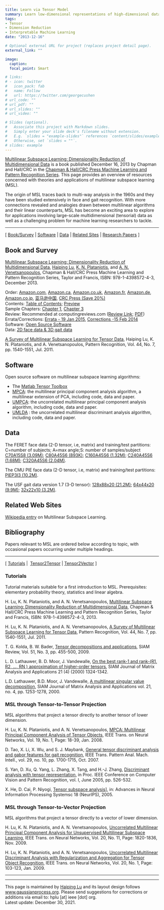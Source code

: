 ```yaml
---
title: Learn via Tensor Model
summary: Learn low-dimensional representations of high-dimensional data from their natural tensors
tags:
- Tensor
- Dimension Reduction
- Interpretable Machine Learning
date: "2013-12-16"

# Optional external URL for project (replaces project detail page).
external_link: ""

image:
  caption: 
  focal_point: Smart

# links:
# - icon: twitter
#   icon_pack: fab
#   name: Follow
#   url: https://twitter.com/georgecushen
# url_code: ""
# url_pdf: ""
# url_slides: ""
# url_video: ""

# Slides (optional).
#   Associate this project with Markdown slides.
#   Simply enter your slide deck's filename without extension.
#   E.g. `slides = "example-slides"` references `content/slides/example-slides.md`.
#   Otherwise, set `slides = ""`.
# slides: example
---
```


[Multilinear Subspace Learning: Dimensionality Reduction of Multidimensional Data](https://www.routledge.com/Multilinear-Subspace-Learning-Dimensionality-Reduction-of-Multidimensional/Lu-Plataniotis-Venetsanopoulos/p/book/9781439857243) is a book published December 16, 2013 by Chapman and Hall/CRC in the [Chapman & Hall/CRC Press Machine Learning and Pattern Recognition Series](https://www.routledge.com/Chapman--HallCRC-Machine-Learning--Pattern-Recognition/book-series/CRCMACLEAPAT). This page provides an overview of resources concerned with theories and applications of multilinear subspace learning (MSL). 

The origin of MSL traces back to multi-way analysis in the 1960s and they have been studied extensively in face and gait recognition. With more connections revealed and analogies drawn between multilinear algorithms and their linear counterparts, MSL has become an exciting area to explore for applications involving large-scale multidimensional
(tensorial) data as well as a challenging problem for machine learning researchers to tackle.
***
   \[ [Book/Survey](#books) \| [Software](#code) \| [Data](#data) \| [Related Sites](#related) \| [Research Papers](#references) \]
  

<a id='books'></a>
## <a id='booksd'>Book and Survey</a>

[Multilinear Subspace Learning: Dimensionality Reduction of Multidimensional Data](http://www.crcpress.com/product/isbn/9781439857243), [Haiping Lu](http://staffwww.dcs.shef.ac.uk/people/H.Lu/), [K. N. Plataniotis](http://www.dsp.utoronto.ca/~kostas/), and [A. N. Venetsanopoulos](http://www.dsp.toronto.edu/~anv/), Chapman & Hall/CRC Press Machine Learning and Pattern Recognition Series, Taylor and Francis, ISBN: 978-1-4398572-4-3, December 2013.

Order: [Amazon.com](http://www.amazon.com/Multilinear-Subspace-Learning-Dimensionality-Multidimensional/dp/1439857245),
[Amazon.ca](http://www.amazon.ca/Multilinear-Subspace-Learning-Dimensionality-Multidimensional/dp/1439857245),
[Amazon.co.uk](http://www.amazon.co.uk/Multilinear-Subspace-Learning-Dimensionality-Multidimensional/dp/1439857245),
[Amazon.fr](http://www.amazon.fr/Multilinear-Subspace-Learning-Dimensionality-Multidimensional/dp/1439857245),
[Amazon.de](http://www.amazon.de/Multilinear-Subspace-Learning-Dimensionality-Multidimensional/dp/1439857245),
[Amazon.co.jp](http://www.amazon.co.jp/Multilinear-Subspace-Learning-Dimensionality-Multidimensional/dp/1439857245),
[亚马逊中国](http://www.amazon.cn/Multilinear-Subspace-Learning-Dimensionality-Multidimensional/dp/1439857245),
[CRC Press (Save 20%)](http://staffwww.dcs.shef.ac.uk/people/H.Lu/files/MSLbook_CRC2013.pdf)\
Contents: [Table of Contents](http://staffwww.dcs.shef.ac.uk/people/H.Lu/MSL/MSLbook-TOC.pdf);
[Preview](http://books.google.com.hk/books?id=4F_vAgAAQBAJ&printsec=frontcover&dq=isbn:1439857245&hl=en&sa=X&ei=1kG7U4uqD5L38QXc3oDICw&redir_esc=y#v=onepage&q&f=false)\
Sample Chapters: [Chapter 1](http://staffwww.dcs.shef.ac.uk/people/H.Lu/MSL/MSLbook-Chapter1.pdf), [Chapter
3](http://staffwww.dcs.shef.ac.uk/people/H.Lu/MSL/MSLbook-Chapter3.pdf)\
Review: Recommended at computingreviews.com ([Review Link](http://www.computingreviews.com/review/review_review.cfm?review_id=142849);
[PDF](http://staffwww.dcs.shef.ac.uk/people/H.Lu/MSL/MSLbook-ComputingReview.pdf))\
Errata/Corrections: [Errata - 19 Jan 2015](http://staffwww.dcs.shef.ac.uk/people/H.Lu/MSL/MSLBookErrata.pdf), [Corrections -15 Feb
2014](http://staffwww.dcs.shef.ac.uk/people/H.Lu/MSL/MSLbookCorrections20140215.pdf)\
Software: [Open Source Software](#code)\
Data: [2D face data & 3D gait data](#data)

[A Survey of Multilinear Subspace Learning for Tensor
Data](http://www.dsp.utoronto.ca/~haiping/Publication/SurveyMSL_PR2011.pdf), Haiping Lu, K. N. Plataniotis, and A. Venetsanopoulos, Pattern Recognition, Vol. 44, No. 7, pp. 1540-1551, Jul. 2011.

## <a id='code'>Software</a>

Open source software on multilinear subspace learning algorithms:

- The [Matlab Tensor Toolbox](http://csmr.ca.sandia.gov/%7Etgkolda/TensorToolbox/)
- [MPCA](http://www.mathworks.com/matlabcentral/fileexchange/26168): the multilinear principal component analysis algorithm, a     multilinear extension of PCA, including code, data and paper.
- [UMPCA](http://www.mathworks.com/matlabcentral/fileexchange/35432): the uncorrelated multilinear principal component analysis algorithm, including code, data and paper.
- [UMLDA](http://www.mathworks.com/matlabcentral/fileexchange/35782) : the uncorrelated multilinear discriminant analysis algorithm, including code, data and paper.

## <a id='data'>Data</a>

The FERET face data (2-D tensor, i.e, matrix) and training/test
partitions:\
C=number of subjects; A=max angle;S: number of samples/subject\
[C70A15S8 (3.09M)](http://staffwww.dcs.shef.ac.uk/people/H.Lu/CodeData/feretc70a15s8.zip); [C80A45S6
(893K)](http://staffwww.dcs.shef.ac.uk/people/H.Lu/CodeData/feretc80a45s6.zip); [C160A45S6
(1.32M)](http://staffwww.dcs.shef.ac.uk/people/H.Lu/CodeData/feretc160a45s6.zip); [C240A45S6
(1.68M)](http://staffwww.dcs.shef.ac.uk/people/H.Lu/CodeData/feretc240a45s6.zip); [C320A45S6
(2.04M)](http://staffwww.dcs.shef.ac.uk/people/H.Lu/CodeData/feretc320a45s6.zip).

The CMU PIE face data (2-D tensor, i.e, matrix) and training/test
partitions: [PIEP3I3 (10.2M)](http://staffwww.dcs.shef.ac.uk/people/H.Lu/CodeData/piep3i3.zip).

The USF gait data version 1.7 (3-D tensor): [128x88x20
(21.2M)](http://staffwww.dcs.shef.ac.uk/people/H.Lu/CodeData/USFGait17_128x88x20.zip); [64x44x20
(9.9M)](http://staffwww.dcs.shef.ac.uk/people/H.Lu/CodeData/USFGait17_64x44x20.zip); [32x22x10
(3.2M)](http://staffwww.dcs.shef.ac.uk/people/H.Lu/CodeData/USFGait17_32x22x10.zip).

## <a id='related'>Related Web Sites</a>

[Wikipedia entry](http://en.wikipedia.org/wiki/Multilinear_subspace_learning) on Multilinear Subspace Learning. 

## <a id='references'>Bibliography</a>

Papers relevant to MSL are ordered below according to topic, with
occasional papers occurring under multiple headings.
***
   \[ [Tutorials](#tut) \|  [Tensor2Tensor](#ttp) \| [Tensor2Vector](#tvp) \]
  
### <a id='tut'>Tutorials</a>

Tutorial materials suitable for a first introduction to MSL.
Prerequisites: elementary probability theory, statistics and linear
algebra.

H. Lu, K. N. Plataniotis, and A. N. Venetsanopoulos, [Multilinear Subspace Learning: Dimensionality Reduction of Multidimensional
Data](http://www.crcpress.com/product/isbn/9781439857243), Chapman & Hall/CRC Press Machine Learning and Pattern Recognition Series, Taylor and Francis, ISBN: 978-1-4398572-4-3, 2013.

H. Lu, K. N. Plataniotis, and A. N. Venetsanopoulos, [A Survey of Multilinear Subspace Learning for Tensor Data](http://www.dsp.utoronto.ca/%7Ehaiping/Publication/SurveyMSL_PR2011.pdf),
Pattern Recognition, Vol. 44, No. 7, pp. 1540-1551, Jul.
2011.

T. G. Kolda, B. W. Bader, [Tensor decompositions and applications](http://portal.acm.org/citation.cfm?id=1655230), SIAM Review, Vol. 51, No. 3, pp. 455-500, 2009.

L. D. Lathauwer, B. D. Moor, J. Vandewalle, [On the best rank-1 and rank-(R1, R2, \..., RN ) approximation of higher-order tensors](http://portal.acm.org/citation.cfm?id=354405),
SIAM Journal of Matrix Analysis and Applications 21 (4) (2000)
1324-1342.

L.D. Lathauwer, B.D. Moor, J. Vandewalle, [A multilinear singular value decomposition](http://portal.acm.org/citation.cfm?id=354398),
SIAM Journal of Matrix Analysis and Applications vol. 21, no. 4, pp.
1253-1278, 2000.

### <a id='ttp'>MSL through Tensor-to-Tensor Projection</a>

MSL algorithms that project a tensor directly to another tensor of
lower dimension.

H. Lu, K. N. Plataniotis, and A. N. Venetsanopoulos, [MPCA: Multilinear Principal Component Analysis of Tensor
Objects](http://www.dsp.utoronto.ca/%7Ehaiping/Publication/MPCA_TNN08_rev2010.pdf), IEEE Trans. on Neural Networks, Vol. 19, No. 1, Page: 18-39, Jan. 2008.

D. Tao, X. Li, X. Wu, and S. J. Maybank, [General tensor discriminant analysis and gabor features for gait recognition](http://dx.doi.org/10.1109/TPAMI.2007.1096), IEEE Trans. Pattern Anal. Mach. Intell., vol. 29, no. 10, pp. 1700-1715, Oct. 2007.

S. Yan, D. Xu, Q. Yang, L. Zhang, X. Tang, and H.-J. Zhang, [Discriminant analysis with tensor representation](http://portal.acm.org/citation.cfm?id=1068959), in Proc. IEEE Conference on Computer Vision and Pattern Recognition, vol. I, June 2005, pp. 526-532.

X. He, D. Cai, P. Niyogi, [Tensor subspace analysis](http://books.nips.cc/papers/files/nips18/NIPS2005_0249.pdf)], in: Advances in Neural Information Processing Systemsc 18 (NeurIPS), 2005.

### <a id='tvp'>MSL through Tensor-to-Vector Projection</a>

MSL algorithms that project a tensor directly to a vector of lower
dimension.

H. Lu, K. N. Plataniotis, and A. N. Venetsanopoulos, [Uncorrelated Multilinear Principal Component Analysis for Unsupervised Multilinear Subspace Learning](http://www.dsp.utoronto.ca/%7Ehaiping/Publication/UMPCA_TNN09.pdf), IEEE Trans. on Neural Networks, Vol. 20, No. 11, Page: 1820-1836, Nov. 2009.

H. Lu, K. N. Plataniotis, and A. N. Venetsanopoulos, [Uncorrelated Multilinear Discriminant Analysis with Regularization and
Aggregation for Tensor Object Recognition](http://www.dsp.utoronto.ca/%7Ehaiping/Publication/UMLDA_TNN08.pdf), IEEE Trans. on Neural Networks, Vol. 20, No. 1, Page: 103-123, Jan. 2009.

***
***
This page is maintained by [Haiping Lu](https://haipinglu.github.io/) and its layout design follows www.gaussianprocess.org. Please send suggestions for corrections or additions  via email to: hplu \[at\] ieee \[dot\] org.\
Latest update: December 30, 2021.
